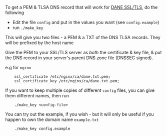 To get a PEM & TLSA DNS record that will work for [DANE SSL/TLS](https://en.wikipedia.org/wiki/DNS-based_Authentication_of_Named_Entities), do the following

- Edit the file `config` and put in the values you want (see `config.example`)
- run `./make_key`

This will give you two files - a PEM & a TXT of the DNS TLSA records. They will be prefixed by the host name

Give the PEM to your SSL/TLS server as *both* the certificate & key file, & put the DNS record in your server's parent DNS zone file (DNSSEC signed).

e.g for `nginx`

        ssl_certificate /etc/nginx/ca/dane.txt.pem;
        ssl_certificate_key /etc/nginx/ca/dane.txt.pem;


If you want to keep multiple copies of different `config` files, you can give them different names, then run

        ./make_key <config-file>

You can try out the example, if you wish - but it will only be useful if you happen to own the domain name `example.txt`

        ./make_key config.example
